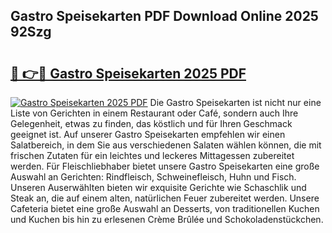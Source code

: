 ## Gastro Speisekarten PDF Download Online 2025 92Szg

# <h2><a href="http://gc7afi.nevu.top/?p=Gastro+Speisekarten">🔗 👉🔴 Gastro Speisekarten 2025 PDF</a></h2>

[![Gastro Speisekarten 2025 PDF](https://i.imgur.com/dBaPXMq.png)](http://gc7afi.nevu.top/?p=Gastro+Speisekarten)
Die Gastro Speisekarten ist nicht nur eine Liste von Gerichten in einem Restaurant oder Café, sondern auch Ihre Gelegenheit, etwas zu finden, das köstlich und für Ihren Geschmack geeignet ist. Auf unserer Gastro Speisekarten empfehlen wir einen Salatbereich, in dem Sie aus verschiedenen Salaten wählen können, die mit frischen Zutaten für ein leichtes und leckeres Mittagessen zubereitet werden. Für Fleischliebhaber bietet unsere Gastro Speisekarten eine große Auswahl an Gerichten: Rindfleisch, Schweinefleisch, Huhn und Fisch. Unseren Auserwählten bieten wir exquisite Gerichte wie Schaschlik und Steak an, die auf einem alten, natürlichen Feuer zubereitet werden. Unsere Cafeteria bietet eine große Auswahl an Desserts, von traditionellen Kuchen und Kuchen bis hin zu erlesenen Crème Brûlée und Schokoladenstückchen.
